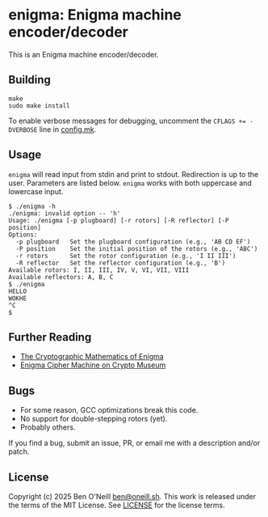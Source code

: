 # enigma: Enigma machine encoder/decoder

This is an Enigma machine encoder/decoder.

## Building

```shell
make
sudo make install
```

To enable verbose messages for debugging, uncomment the `CFLAGS += -DVERBOSE` line in [config.mk](config.mk).

## Usage

`enigma` will read input from stdin and print to stdout. Redirection is up to the user.
Parameters are listed below. `enigma` works with both uppercase and lowercase input.

```shell
$ ./enigma -h
./enigma: invalid option -- 'h'
Usage: ./enigma [-p plugboard] [-r rotors] [-R reflector] [-P position]
Options:
  -p plugboard   Set the plugboard configuration (e.g., 'AB CD EF')
  -P position    Set the initial position of the rotors (e.g., 'ABC')
  -r rotors      Set the rotor configuration (e.g., 'I II III')
  -R reflector   Set the reflector configuration (e.g., 'B')
Available rotors: I, II, III, IV, V, VI, VII, VIII
Available reflectors: A, B, C
$ ./enigma
HELLO
WOKHE
^C
$
```

## Further Reading

* [The Cryptographic Mathematics of Enigma](https://www.nsa.gov/portals/75/documents/about/cryptologic-heritage/historical-figures-publications/publications/wwii/CryptoMathEnigma_Miller.pdf)
* [Enigma Cipher Machine on Crypto Museum](https://www.cryptomuseum.com/crypto/enigma/index.htm)

## Bugs

* For some reason, GCC optimizations break this code.
* No support for double-stepping rotors (yet).
* Probably others.

If you find a bug, submit an issue, PR, or email me with a description and/or patch.

## License

Copyright (c) 2025 Ben O'Neill <ben@oneill.sh>. This work is released under the
terms of the MIT License. See [LICENSE](LICENSE) for the license terms.
